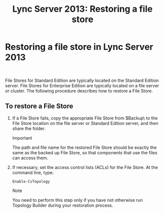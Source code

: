 ﻿---
title: 'Lync Server 2013: Restoring a file store'
TOCTitle: Restoring a file store
ms:assetid: 89916fc6-31d3-4c7f-9eaf-c02584761ef4
ms:mtpsurl: https://technet.microsoft.com/en-us/library/Hh202180(v=OCS.15)
ms:contentKeyID: 51541491
ms.date: 07/23/2014
mtps_version: v=OCS.15
---

# Restoring a file store in Lync Server 2013

 


File Stores for Standard Edition are typically located on the Standard Edition server. File Stores for Enterprise Edition are typically located on a file server or cluster. The following procedure describes how to restore a File Store.

## To restore a File Store

1.  If a File Store fails, copy the appropriate File Store from $Backup\\ to the File Store location on the file server or Standard Edition server, and then share the folder.
    

    > [!IMPORTANT]
    > The path and file name for the restored File Store should be exactly the same as the backed up File Store, so that components that use the files can access them.



2.  If necessary, set the access control lists (ACLs) for the File Store. At the command line, type:
    
        Enable-CsTopology
    

    > [!NOTE]
    > You need to perform this step only if you have not otherwise run Topology Builder during your restoration process.


